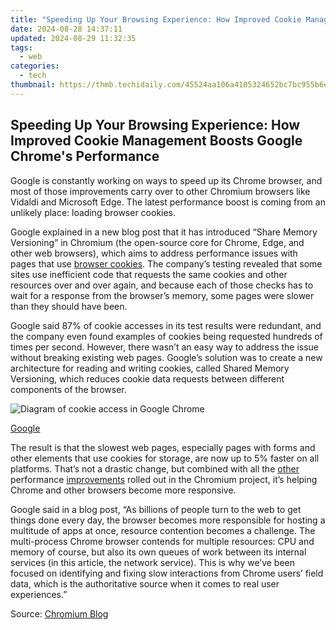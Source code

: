 ```yaml
---
title: "Speeding Up Your Browsing Experience: How Improved Cookie Management Boosts Google Chrome's Performance"
date: 2024-08-28 14:37:11
updated: 2024-08-29 11:32:35
tags:
  - web
categories:
  - tech
thumbnail: https://thmb.techidaily.com/45524aa106a4105324652bc7bc955b6e88f7e35d58f6ea88aa55d127c382693d.jpg
---
```


## Speeding Up Your Browsing Experience: How Improved Cookie Management Boosts Google Chrome's Performance

Google is constantly working on ways to speed up its Chrome browser, and most of those improvements carry over to other Chromium browsers like Vidaldi and Microsoft Edge. The latest performance boost is coming from an unlikely place: loading browser cookies.

 Google explained in a new blog post that it has introduced “Share Memory Versioning” in Chromium (the open-source core for Chrome, Edge, and other web browsers), which aims to address performance issues with pages that use [browser cookies](https://fake-location.techidaily.com/best-10-mock-location-apps-worth-trying-on-realme-v30-drfone-by-drfone-virtual-android/). The company’s testing revealed that some sites use inefficient code that requests the same cookies and other resources over and over again, and because each of those checks has to wait for a response from the browser’s memory, some pages were slower than they should have been.

 Google said 87% of cookie accesses in its test results were redundant, and the company even found examples of cookies being requested hundreds of times per second. However, there wasn’t an easy way to address the issue without breaking existing web pages. Google’s solution was to create a new architecture for reading and writing cookies, called Shared Memory Versioning, which reduces cookie data requests between different components of the browser.

![Diagram of cookie access in Google Chrome](https://static1.howtogeekimages.com/wordpress/wp-content/uploads/2024/06/fast-curious-in-line_reduce-cookies-ipc_v2_highres.png) 

[Google](https://blog.chromium.org/2024/06/introducing-shared-memory-versioning-to.html)

 The result is that the slowest web pages, especially pages with forms and other elements that use cookies for storage, are now up to 5% faster on all platforms. That’s not a drastic change, but combined with all the [other](https://hardware-help.techidaily.com/effortless-morse-code-typing-with-laptops-shut-lid-strike-rhythm-wisely-to-preserve-hardware-integrity/) performance [improvements](https://extra-skills.techidaily.com/updated-sky-high-adventures-the-gopro-karma-experience/) rolled out in the Chromium project, it’s helping Chrome and other browsers become more responsive.

 Google said in a blog post, “As billions of people turn to the web to get things done every day, the browser becomes more responsible for hosting a multitude of apps at once, resource contention becomes a challenge. The multi-process Chrome browser contends for multiple resources: CPU and memory of course, but also its own queues of work between its internal services (in this article, the network service). This is why we’ve been focused on identifying and fixing slow interactions from Chrome users’ field data, which is the authoritative source when it comes to real user experiences.”

 Source: [Chromium Blog](https://extra-skills.techidaily.com/updated-sky-high-adventures-the-gopro-karma-experience/)

<ins class="adsbygoogle"
     style="display:block"
     data-ad-format="autorelaxed"
     data-ad-client="ca-pub-7571918770474297"
     data-ad-slot="1223367746"></ins>



<ins class="adsbygoogle"
     style="display:block"
     data-ad-client="ca-pub-7571918770474297"
     data-ad-slot="8358498916"
     data-ad-format="auto"
     data-full-width-responsive="true"></ins>
